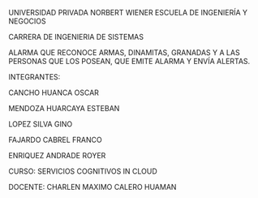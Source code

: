 UNIVERSIDAD PRIVADA NORBERT WIENER ESCUELA DE INGENIERÍA Y NEGOCIOS

CARRERA DE INGENIERIA DE SISTEMAS


ALARMA QUE RECONOCE ARMAS, DINAMITAS, GRANADAS Y A LAS PERSONAS QUE LOS POSEAN, QUE EMITE ALARMA Y ENVÍA ALERTAS.


INTEGRANTES:

CANCHO HUANCA OSCAR

MENDOZA HUARCAYA ESTEBAN

LOPEZ SILVA GINO

FAJARDO CABREL FRANCO

ENRIQUEZ ANDRADE ROYER

CURSO: SERVICIOS COGNITIVOS IN CLOUD

DOCENTE: CHARLEN MAXIMO CALERO HUAMAN
